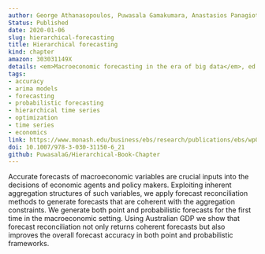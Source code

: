 ```yaml
---
author: George Athanasopoulos, Puwasala Gamakumara, Anastasios Panagiotelis, Rob J Hyndman and Mohamed Affan
Status: Published
date: 2020-01-06
slug: hierarchical-forecasting
title: Hierarchical forecasting
kind: chapter
amazon: 303031149X
details: <em>Macroeconomic forecasting in the era of big data</em>, ed. P. Fuleky, Springer, Chapter 21, pp.689-719
tags:
- accuracy
- arima models
- forecasting
- probabilistic forecasting
- hierarchical time series
- optimization
- time series
- economics
link: https://www.monash.edu/business/ebs/research/publications/ebs/wp02-2019.pdf
doi: 10.1007/978-3-030-31150-6_21
github: PuwasalaG/Hierarchical-Book-Chapter
---
```



Accurate forecasts of macroeconomic variables are crucial inputs into the decisions of economic agents and policy makers. Exploiting inherent aggregation structures of such variables, we apply forecast reconciliation methods to generate forecasts that are coherent with the aggregation constraints. We generate both point and probabilistic forecasts for the first time in the macroeconomic setting. Using Australian GDP we show that forecast reconciliation not only returns coherent forecasts but also improves the overall forecast accuracy in both point and probabilistic frameworks.
